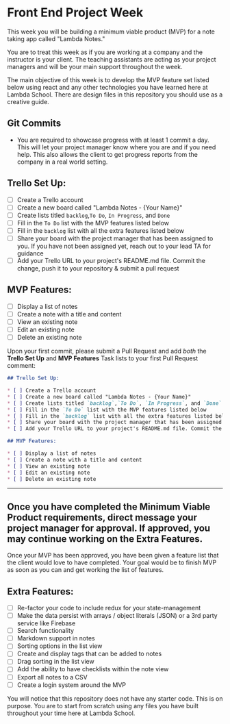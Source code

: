 # Front End Project Week

This week you will be building a minimum viable product (MVP) for a note taking app called "Lambda Notes."

You are to treat this week as if you are working at a company and the instructor is your client. The teaching assistants are acting as your project managers and will be your main support throughout the week.

The main objective of this week is to develop the MVP feature set listed below using react and any other technologies you have learned here at Lambda School. There are design files in this repository you should use as a creative guide.

## Git Commits

* You are required to showcase progress with at least 1 commit a day. This will let your project manager know where you are and if you need help. This also allows the client to get progress reports from the company in a real world setting.

## Trello Set Up:

* [ ] Create a Trello account
* [ ] Create a new board called "Lambda Notes - {Your Name}"
* [ ] Create lists titled `backlog`,`To Do`, `In Progress`, and `Done`
* [ ] Fill in the `To Do` list with the MVP features listed below
* [ ] Fill in the `backlog` list with all the extra features listed below
* [ ] Share your board with the project manager that has been assigned to you. If you have not been assigned yet, reach out to your lead TA for guidance
* [ ] Add your Trello URL to your project's README.md file. Commit the change, push it to your repository & submit a pull request

## MVP Features:

* [ ] Display a list of notes
* [ ] Create a note with a title and content
* [ ] View an existing note
* [ ] Edit an existing note
* [ ] Delete an existing note

Upon your first commit, please submit a Pull Request and add _both_ the **Trello Set Up** and **MVP Features** Task lists to your first Pull Request comment:

```markdown
## Trello Set Up:

* [ ] Create a Trello account
* [ ] Create a new board called "Lambda Notes - {Your Name}"
* [ ] Create lists titled `backlog`,`To Do`, `In Progress`, and `Done`
* [ ] Fill in the `To Do` list with the MVP features listed below
* [ ] Fill in the `backlog` list with all the extra features listed below
* [ ] Share your board with the project manager that has been assigned to you. If you have not been assigned yet, reach out to your lead TA for guidance
* [ ] Add your Trello URL to your project's README.md file. Commit the change, push it to your repository & submit a pull request

## MVP Features:

* [ ] Display a list of notes
* [ ] Create a note with a title and content
* [ ] View an existing note
* [ ] Edit an existing note
* [ ] Delete an existing note
```

---

## Once you have completed the Minimum Viable Product requirements, direct message your project manager for approval. If approved, you may continue working on the Extra Features.

Once your MVP has been approved, you have been given a feature list that the client would love to have completed. Your goal would be to finish MVP as soon as you can and get working the list of features.

## Extra Features:

* [ ] Re-factor your code to include redux for your state-management
* [ ] Make the data persist with arrays / object literals (JSON) or a 3rd party service like Firebase
* [ ] Search functionality
* [ ] Markdown support in notes
* [ ] Sorting options in the list view
* [ ] Create and display tags that can be added to notes
* [ ] Drag sorting in the list view
* [ ] Add the ability to have checklists within the note view
* [ ] Export all notes to a CSV
* [ ] Create a login system around the MVP

You will notice that this repository does not have any starter code. This is on purpose. You are to start from scratch using any files you have built throughout your time here at Lambda School.
